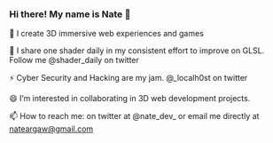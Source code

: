 ### Hi there! My name is Nate 👋

🔭 I create 3D immersive web experiences and games

🌱 I share one shader daily in my consistent effort to improve on GLSL. Follow me @shader_daily on twitter

⚡ Cyber Security and Hacking are my jam. @_localh0st on twitter

😄 I’m interested in collaborating in 3D web development projects.

📫 How to reach me: on twitter at @nate_dev_ or email me directly at nateargaw@gmail.com

 

<!--
**nargaw/nargaw** is a ✨ _special_ ✨ repository because its `README.md` (this file) appears on your GitHub profile.

Here are some ideas to get you started:

- 🔭 I’m currently working on ...
- 🌱 I’m currently learning ...
- 👯 I’m looking to collaborate on ...
- 🤔 I’m looking for help with ...
- 💬 Ask me about ...
- 📫 How to reach me: ...
- 😄 Pronouns: ...
- ⚡ Fun fact: ...
-->
